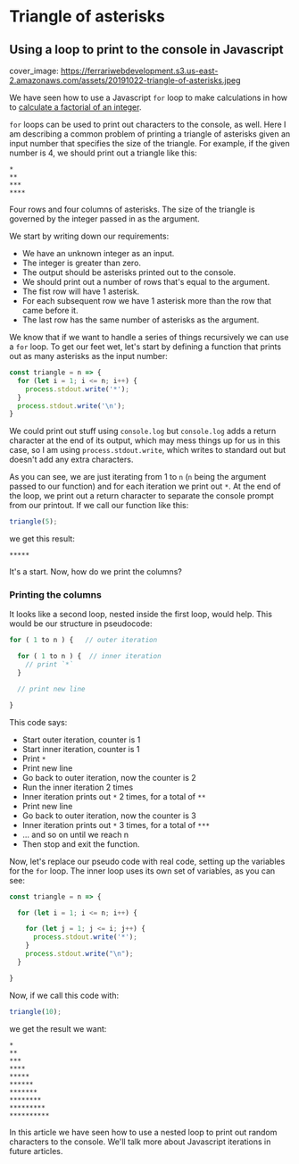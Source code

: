 # Triangle of asterisks
## Using a loop to print to the console in Javascript

cover_image: https://ferrariwebdevelopment.s3.us-east-2.amazonaws.com/assets/20191022-triangle-of-asterisks.jpeg



We have seen how to use a Javascript `for` loop to make calculations in how to [calculate a factorial of an integer](https://cesare.substack.com/p/using-for-loop-to-output-a-factorial-4fd).

`for` loops can be used to print out characters to the console, as well.
Here I am describing a common problem of printing a triangle of asterisks given an input number that specifies the size of the triangle.
For example, if the given number is 4, we should print out a triangle like this:

```
*
**
***
****
```

Four rows and four columns of asterisks.
The size of the triangle is governed by the integer passed in as the argument.

We start by writing down our requirements:

- We have an unknown integer as an input.
- The integer is greater than zero.
- The output should be asterisks printed out to the console.
- We should print out a number of rows that's equal to the argument.
- The fist row will have 1 asterisk.
- For each subsequent row we have 1 asterisk more than the row that came before it.
- The last row has the same number of asterisks as the argument.

We know that if we want to handle a series of things recursively we can use a `for` loop.
To get our feet wet, let's start by defining a function that prints out as many asterisks as the input number:

```js
const triangle = n => {
  for (let i = 1; i <= n; i++) {
    process.stdout.write('*');
  }
  process.stdout.write('\n');
}
```

We could print out stuff using `console.log` but `console.log` adds a return character at the end of its output, which may mess things up for us in this case, so I am using `process.stdout.write`, which writes to standard out but doesn't add any extra characters.

As you can see, we are just iterating from 1 to `n` (`n` being the argument passed to our function) and for each iteration we print out `*`.
At the end of the loop, we print out a return character to separate the console prompt from our printout.
If we call our function like this:

```js
triangle(5);
```

we get this result:

```
*****
```

It's a start. Now, how do we print the columns?

### Printing the columns

It looks like a second loop, nested inside the first loop, would help.
This would be our structure in pseudocode:

```js
for ( 1 to n ) {   // outer iteration

  for ( 1 to n ) {  // inner iteration
    // print `*` 
  }

  // print new line

}
```

This code says:

- Start outer iteration, counter is 1
- Start inner iteration, counter is 1
- Print `*`
- Print new line
- Go back to outer iteration, now the counter is 2
- Run the inner iteration 2 times
- Inner iteration prints out `*` 2 times, for a total of `**`
- Print new line
- Go back to outer iteration, now the counter is 3
- Inner iteration prints out `*` 3 times, for a total of `***`
- ... and so on until we reach n
- Then stop and exit the function.

Now, let's replace our pseudo code with real code, setting up the variables for the `for` loop.
The inner loop uses its own set of variables, as you can see:

```js
const triangle = n => {

  for (let i = 1; i <= n; i++) {

    for (let j = 1; j <= i; j++) {
      process.stdout.write('*');
    }
    process.stdout.write("\n");
  }

}
```

Now, if we call this code with:

```js
triangle(10);
```

we get the result we want:

```
*
**
***
****
*****
******
*******
********
*********
********** 
```

In this article we have seen how to use a nested loop to print out random characters to the console.
We'll talk more about Javascript iterations in future articles.